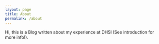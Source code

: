 ```yaml
---
layout: page
title: About
permalink: /about
---
```


Hi, this is a Blog written about my experience at DHSI (See introduction for more info!).  
  
  
